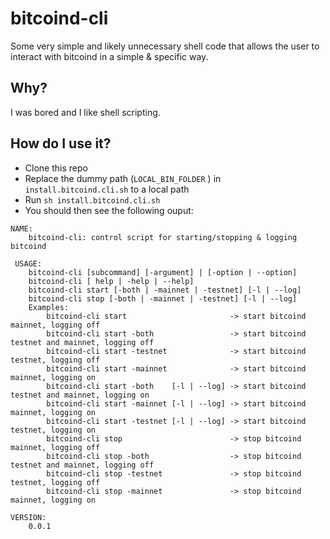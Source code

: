 # bitcoind-cli
Some very simple and likely unnecessary shell code that allows the user to interact with bitcoind in a simple & specific way.

## Why?
I was bored and I like shell scripting.

## How do I use it?
- Clone this repo
- Replace the dummy path (`LOCAL_BIN_FOLDER` ) in `install.bitcoind.cli.sh` to a local path
- Run `sh install.bitcoind.cli.sh`
- You should then see the following ouput:

```
NAME: 
	bitcoind-cli: control script for starting/stopping & logging bitcoind

 USAGE:
	bitcoind-cli [subcommand] [-argument] | [-option | --option]
 	bitcoind-cli [ help | -help | --help]
 	bitcoind-cli start [-both | -mainnet | -testnet] [-l | --log]
 	bitcoind-cli stop [-both | -mainnet | -testnet] [-l | --log]
 	Examples:
 		bitcoind-cli start                       -> start bitcoind mainnet, logging off
 		bitcoind-cli start -both                 -> start bitcoind testnet and mainnet, logging off
 		bitcoind-cli start -testnet              -> start bitcoind testnet, logging off
 		bitcoind-cli start -mainnet              -> start bitcoind mainnet, logging on
 		bitcoind-cli start -both    [-l | --log] -> start bitcoind testnet and mainnet, logging on
 		bitcoind-cli start -mainnet [-l | --log] -> start bitcoind mainnet, logging on
 		bitcoind-cli start -testnet [-l | --log] -> start bitcoind testnet, logging on
 		bitcoind-cli stop                        -> stop bitcoind mainnet, logging off
 		bitcoind-cli stop -both                  -> stop bitcoind testnet and mainnet, logging off
 		bitcoind-cli stop -testnet               -> stop bitcoind testnet, logging off
 		bitcoind-cli stop -mainnet               -> stop bitcoind mainnet, logging on
 
VERSION:
	0.0.1
```
